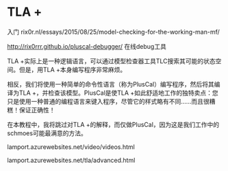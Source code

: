 # TLA +




入门 rix0r.nl/essays/2015/08/25/model-checking-for-the-working-man-mf/


http://rix0rrr.github.io/pluscal-debugger/ 在线debug工具

TLA +实际上是一种逻辑语言，可以通过模型检查器工具TLC搜索其可能的状态空间。但是，用TLA +本身编写程序非常麻烦。

相反，我们将使用一种简单的命令性语言（称为PlusCal）编写程序，然后将其编译为TLA +，并检查该模型。PlusCal是使TLA +如此舒适地工作的独特卖点：您只是使用一种普通的编程语言来键入程序，尽管它的样式略有不同……而且很糟糕！保证正确性！

在本教程中，我将跳过对TLA +的解释，而仅做PlusCal，因为这是我们工作中的schmoes可能最满意的方法。






lamport.azurewebsites.net/video/videos.html






lamport.azurewebsites.net/tla/advanced.html











